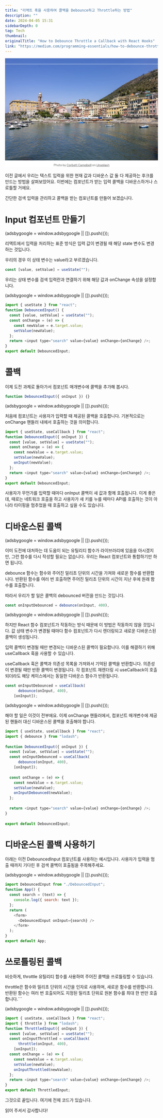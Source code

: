 ```yaml
---
title: "리액트 훅을 사용하여 콜백을 Debounce하고 Throttle하는 방법"
description: ""
date: 2024-04-05 15:31
sidebarDepth: 0
tag: Tech
thumbnail: 
originalTitle: "How to Debounce Throttle a Callback with React Hooks"
link: "https://medium.com/programming-essentials/how-to-debounce-throttle-a-callback-with-react-hooks-deb26b2fd7c"
---
```



<img src="./img/HowtoDebounceThrottleaCallbackwithReactHooks_0.png" />

이전 글에서 우리는 텍스트 입력을 위한 현재 값과 디바운스 값 둘 다 제공하는 후크를 만드는 방법을 살펴보았어요. 이번에는 컴포넌트가 받는 입력 콜백을 디바운스하거나 스로틀할 거에요.

간단한 검색 입력을 관리하고 콜백을 받는 컴포넌트를 만들어 보겠습니다.

# Input 컴포넌트 만들기

<!-- ui-log 수평형 -->
<ins class="adsbygoogle"
  style="display:block"
  data-ad-client="ca-pub-4877378276818686"
  data-ad-slot="9743150776"
  data-ad-format="auto"
  data-full-width-responsive="true"></ins>
<component is="script">
(adsbygoogle = window.adsbygoogle || []).push({});
</component>

리액트에서 입력을 처리하는 표준 방식은 입력 값이 변경될 때 해당 state 변수도 변경하는 것입니다.

우리의 경우 이 상태 변수는 value라고 부르겠습니다.

```js
const [value, setValue] = useState("");
```

우리는 상태 변수를 검색 입력란과 연결하기 위해 해당 값과 onChange 속성을 설정합니다.

<!-- ui-log 수평형 -->
<ins class="adsbygoogle"
  style="display:block"
  data-ad-client="ca-pub-4877378276818686"
  data-ad-slot="9743150776"
  data-ad-format="auto"
  data-full-width-responsive="true"></ins>
<component is="script">
(adsbygoogle = window.adsbygoogle || []).push({});
</component>

```js
import { useState } from "react";
function DebouncedInput() {
  const [value, setValue] = useState("");
  const onChange = (e) => {
    const newValue = e.target.value;
    setValue(newValue);
  };
  return <input type="search" value={value} onChange={onChange} />;
}
export default DebouncedInput;
```

# 콜백

이제 도전 과제로 돌아가서 컴포넌트 매개변수에 콜백을 추가해 봅시다.

```js
function DebouncedInput({ onInput }) {}
```

<!-- ui-log 수평형 -->
<ins class="adsbygoogle"
  style="display:block"
  data-ad-client="ca-pub-4877378276818686"
  data-ad-slot="9743150776"
  data-ad-format="auto"
  data-full-width-responsive="true"></ins>
<component is="script">
(adsbygoogle = window.adsbygoogle || []).push({});
</component>

처음에 컴포넌트는 사용자가 입력할 때 제공된 콜백을 호출합니다. 기본적으로는 onChange 핸들러 내에서 호출하는 것을 의미합니다.

```js
import { useState, useCallback } from "react";
function DebouncedInput({ onInput }) {
  const [value, setValue] = useState("");
  const onChange = (e) => {
    const newValue = e.target.value;
    setValue(newValue);
    onInput(newValue);
  };
  return <input type="search" value={value} onChange={onChange} />;
}
export default DebouncedInput;
```

사용자가 무언가를 입력할 때마다 onInput 콜백이 새 값과 함께 호출됩니다. 이게 좋은데, 때로는 네트워크 호출을 하고 사용자가 새 키를 누를 때마다 API를 호출하는 것이 아니라 타이핑을 멈추었을 때 호출하고 싶을 수도 있습니다.

# 디바운스된 콜백

<!-- ui-log 수평형 -->
<ins class="adsbygoogle"
  style="display:block"
  data-ad-client="ca-pub-4877378276818686"
  data-ad-slot="9743150776"
  data-ad-format="auto"
  data-full-width-responsive="true"></ins>
<component is="script">
(adsbygoogle = window.adsbygoogle || []).push({});
</component>

이미 도전에 대처하는 데 도움이 되는 유틸리티 함수가 라이브러리에 있음을 아시겠지만, 그런 함수를 다시 작성할 필요는 없습니다. 우리는 React 컴포넌트와 통합하기만 하면 됩니다.

debounce 함수는 함수와 주어진 밀리초 단위의 시간을 가져와 새로운 함수를 반환합니다. 반환된 함수를 여러 번 호출하면 주어진 밀리초 단위의 시간이 지난 후에 원래 함수를 호출합니다.

따라서 우리가 할 일은 콜백의 debounced 버전을 만드는 것입니다.

```js
const onInputDebounced = debounce(onInput, 400),
```

<!-- ui-log 수평형 -->
<ins class="adsbygoogle"
  style="display:block"
  data-ad-client="ca-pub-4877378276818686"
  data-ad-slot="9743150776"
  data-ad-format="auto"
  data-full-width-responsive="true"></ins>
<component is="script">
(adsbygoogle = window.adsbygoogle || []).push({});
</component>

하지만 React 함수 컴포넌트가 작동하는 방식 때문에 이 방법은 작동하지 않을 것입니다. 값 상태 변수가 변경될 때마다 함수 컴포넌트가 다시 렌더링되고 새로운 디바운스된 콜백이 생성됩니다.

입력 콜백이 변경될 때만 변경되는 디바운스된 콜백이 필요합니다. 이를 해결하기 위해 useCallback 훅을 사용할 수 있습니다.

useCallback 훅은 콜백과 의존성 목록을 가져와서 기억된 콜백을 반환합니다. 의존성이 변경될 때만 반환 콜백이 변경됩니다. 각 컴포넌트 재렌더링 시 useCallback이 호출되더라도 해당 케이스에서는 동일한 디바운스 함수가 반환됩니다.

```js
const onInputDebounced = useCallback(
      debounce(onInput, 400),
    [onInput]);
```

<!-- ui-log 수평형 -->
<ins class="adsbygoogle"
  style="display:block"
  data-ad-client="ca-pub-4877378276818686"
  data-ad-slot="9743150776"
  data-ad-format="auto"
  data-full-width-responsive="true"></ins>
<component is="script">
(adsbygoogle = window.adsbygoogle || []).push({});
</component>

해야 할 일은 이것이 전부에요. 이제 onChange 핸들러에서, 컴포넌트 매개변수에 제공된 핸들러 대신 디바운스된 콜백을 호출해야 합니다.

```js
import { useState, useCallback } from "react";
import { debounce } from "lodash";

function DebouncedInput({ onInput }) {
  const [value, setValue] = useState("");
  const onInputDebounced = useCallback(
      debounce(onInput, 400), 
    [onInput]);

  const onChange = (e) => {
    const newValue = e.target.value;
    setValue(newValue);
    onInputDebounced(newValue);
  };

  return <input type="search" value={value} onChange={onChange} />;
}

export default DebouncedInput;
```

# 디바운스된 콜백 사용하기

아래는 이전 DebouncedInput 컴포넌트를 사용하는 예시입니다. 사용자가 입력을 멈출 때까지 기다린 후 검색 콜백이 호출됨을 주목해주세요.

<!-- ui-log 수평형 -->
<ins class="adsbygoogle"
  style="display:block"
  data-ad-client="ca-pub-4877378276818686"
  data-ad-slot="9743150776"
  data-ad-format="auto"
  data-full-width-responsive="true"></ins>
<component is="script">
(adsbygoogle = window.adsbygoogle || []).push({});
</component>

```js
import DebouncedInput from "./DebouncedInput";
function App() {
  const search = (text) => {
    console.log({ search: text });
  };
  return (
    <form>
      <DebouncedInput onInput={search} />
    </form>
  );
}
export default App;
```

# 쓰로틀링된 콜백

비슷하게, throttle 유틸리티 함수를 사용하여 주어진 콜백을 쓰로틀링할 수 있습니다.

throttle은 함수와 밀리초 단위의 시간을 인자로 사용하며, 새로운 함수를 반환합니다. 반환된 함수는 여러 번 호출되어도 지정된 밀리초 단위로 원본 함수를 최대 한 번만 호출합니다.```

<!-- ui-log 수평형 -->
<ins class="adsbygoogle"
  style="display:block"
  data-ad-client="ca-pub-4877378276818686"
  data-ad-slot="9743150776"
  data-ad-format="auto"
  data-full-width-responsive="true"></ins>
<component is="script">
(adsbygoogle = window.adsbygoogle || []).push({});
</component>

```js
import { useState, useCallback } from "react";
import { throttle } from "lodash";
function ThrottledInput({ onInput }) {
  const [value, setValue] = useState("");
  const onInputThrottled = useCallback(
      throttle(onInput, 400), 
    [onInput]);
  const onChange = (e) => {
    const newValue = e.target.value;
    setValue(newValue);
    onInputThrottled(newValue);
  };
  return <input type="search" value={value} onChange={onChange} />;
}
export default ThrottledInput;
```

그것으로 끝입니다. 여기에 전체 코드가 있습니다.

읽어 주셔서 감사합니다!